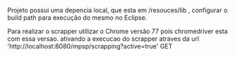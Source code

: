 Projeto possui uma depencia local, que esta em /resouces/lib , configurar o build path para execução do mesmo no Eclipse.

Para realizar o scrapper utilizar o Chrome versão 77 pois chromedriver esta com essa versao.
ativando a execucao do scrapper atraves da url 'http://localhost:8080/mpsp/scrapping?active=true' GET
